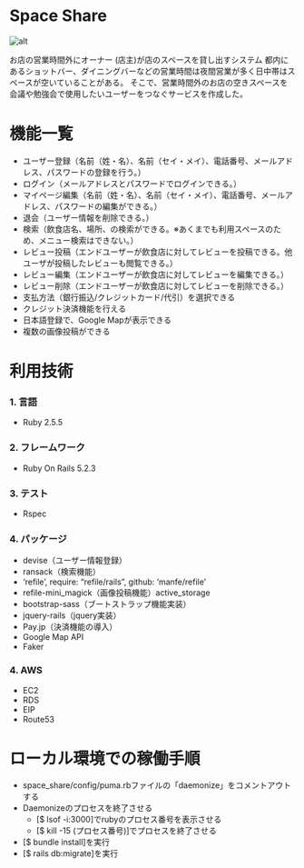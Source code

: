 # Space Share

![alt](https://user-images.githubusercontent.com/51279702/65826796-e6324680-e2c5-11e9-8ff5-26ee432995f5.png)


お店の営業時間外にオーナー (店主)が店のスペースを貸し出すシステム
都内にあるショットバー、ダイニングバーなどの営業時間は夜間営業が多く日中帯はスペースが空いていることがある。
そこで、営業時間外のお店の空きスペースを会議や勉強会で使用したいユーザーをつなぐサービスを作成した。

# 機能一覧
* ユーザー登録（名前（姓・名）、名前（セイ・メイ）、電話番号、メールアドレス、パスワードの登録を行う。）
* ログイン（メールアドレスとパスワードでログインできる。）
* マイページ編集（名前（姓・名）、名前（セイ・メイ）、電話番号、メールアドレス、パスワードの編集ができる。）
* 退会（ユーザー情報を削除できる。）
* 検索（飲食店名、場所、の検索ができる。※あくまでも利用スペースのため、メニュー検索はできない。）
* レビュー投稿（エンドユーザーが飲食店に対してレビューを投稿できる。他ユーザが投稿したレビューも閲覧できる。）
* レビュー編集（エンドユーザーが飲食店に対してレビューを編集できる。）
* レビュー削除（エンドユーザーが飲食店に対してレビューを削除できる。）
* 支払方法（銀行振込/クレジットカード/代引）を選択できる
* クレジット決済機能を行える
* 日本語登録で、Google Mapが表示できる
* 複数の画像投稿ができる

# 利用技術
### 1. 言語
- Ruby 2.5.5
### 2. フレームワーク
- Ruby On Rails 5.2.3
### 3. テスト
- Rspec
### 4. パッケージ
- devise（ユーザー情報登録）
- ransack（検索機能）
- ‘refile’, require: “refile/rails”, github: ‘manfe/refile’
- refile-mini_magick（画像投稿機能）active_storage
- bootstrap-sass（ブートストラップ機能実装）
- jquery-rails（jquery実装）
- Pay.jp（決済機能の導入）
- Google Map API
- Faker
### 4. AWS
- EC2
- RDS
- EIP
- Route53

# ローカル環境での稼働手順
- space_share/config/puma.rbファイルの「daemonize」をコメントアウトする
- Daemonizeのプロセスを終了させる
    * [$ lsof -i:3000]でrubyのプロセス番号を表示させる
    * [$ kill -15 (プロセス番号)]でプロセスを終了させる
- [$ bundle install]を実行
- [$ rails db:migrate]を実行

